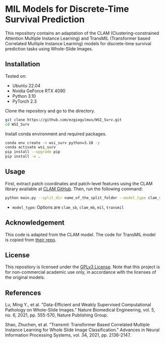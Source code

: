 # MIL Models for Discrete-Time Survival Prediction

This repository contains an adaptation of the CLAM (Clustering-constrained Attention Multiple Instance Learning) and TransMIL (Transformer based Correlated Multiple Instance Learning) models for discrete-time survival prediction tasks using Whole-Slide Images.

## Installation

Tested on:
- Ubuntu 22.04
- Nvidia GeForce RTX 4090
- Python 3.10
- PyTorch 2.3

Clone the repository and go to the directory.

```bash
git clone https://github.com/ezgiogulmus/WSI_Surv.git
cd WSI_Surv
```

Install conda environment and required packages.

```bash
conda env create -n wsi_surv python=3.10 -y
conda activate wsi_surv
pip install --upgrade pip 
pip install -e .
```

## Usage

First, extract patch coordinates and patch-level features using the CLAM library available at [CLAM GitHub](https://github.com/Mahmoodlab/CLAM). Then, run the following command:

```bash
python main.py --split_dir name_of_the_split_folder --model_type clam_sb --feats_dir path/to/features_directory
```

- `model_type`: Options are `clam_sb`, `clam_mb`, `mil`, `transmil`

## Acknowledgement

This code is adapted from the CLAM model. The code for TransMIL model is copied from [their repo](https://github.com/szc19990412/TransMIL).

## License

This repository is licensed under the [GPLv3 License](./LICENSE). Note that this project is for non-commercial academic use only, in accordance with the licenses of the original models.

## References

Lu, Ming Y., et al. "Data-Efficient and Weakly Supervised Computational Pathology on Whole-Slide Images." Nature Biomedical Engineering, vol. 5, no. 6, 2021, pp. 555-570, Nature Publishing Group.

Shao, Zhuchen, et al. "Transmil: Transformer Based Correlated Multiple Instance Learning for Whole Slide Image Classification." Advances in Neural Information Processing Systems, vol. 34, 2021, pp. 2136-2147.
